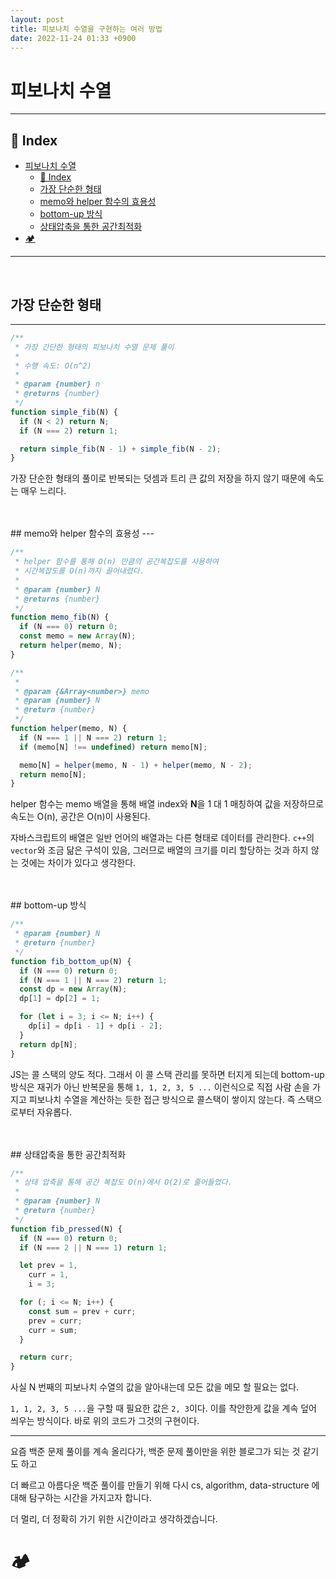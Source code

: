 ```yaml
---
layout: post
title: 피보나치 수열을 구현하는 여러 방법
date: 2022-11-24 01:33 +0900
---
```


# 피보나치 수열

---

## 📇 Index


- [피보나치 수열](#피보나치-수열)
  - [📇 Index](#-index)
  - [가장 단순한 형태](#가장-단순한-형태)
  - [memo와 helper 함수의 효용성](#memo와-helper-함수의-효용성)
  - [bottom-up 방식](#bottom-up-방식)
  - [상태압축을 통한 공간최적화](#상태압축을-통한-공간최적화)
- [🏕️️](#️️)
  

---
<br>

## 가장 단순한 형태 
---

```js
/**
 * 가장 간단한 형태의 피보나치 수열 문제 풀이
 *
 * 수행 속도: O(n^2)
 *
 * @param {number} n
 * @returns {number}
 */
function simple_fib(N) {
  if (N < 2) return N;
  if (N === 2) return 1;

  return simple_fib(N - 1) + simple_fib(N - 2);
}
```
가장 단순한 형태의 풀이로 반복되는 덧셈과 트리 큰 값의 저장을 하지 않기 때문에 속도는 매우 느리다.

<br>
<br>
## memo와 helper 함수의 효용성
---

```js
/**
 * helper 함수를 통해 O(n) 만큼의 공간복잡도를 사용하여
 * 시간복잡도를 O(n)까지 끌어내렸다.
 * 
 * @param {number} N
 * @returns {number}
 */
function memo_fib(N) {
  if (N === 0) return 0;
  const memo = new Array(N);
  return helper(memo, N);
}

/**
 *
 * @param {&Array<number>} memo
 * @param {number} N
 * @return {number}
 */
function helper(memo, N) {
  if (N === 1 || N === 2) return 1;
  if (memo[N] !== undefined) return memo[N];

  memo[N] = helper(memo, N - 1) + helper(memo, N - 2);
  return memo[N];
}
```

helper 함수는 memo 배열을 통해 배열 index와 **N**을 1 대 1 매칭하여 값을 저장하므로 속도는 O(n), 공간은 O(n)이 사용된다.

자바스크립트의 배열은 일반 언어의 배열과는 다른 형태로 데이터를 관리한다. `c++`의 `vector`와 조금 닮은 구석이 있음, 그러므로 배열의 크기를 미리 할당하는 것과 하지 않는 것에는 차이가 있다고 생각한다.

<br>
<br>
## bottom-up 방식

```js
/**
 * @param {number} N
 * @return {number}
 */
function fib_bottom_up(N) {
  if (N === 0) return 0;
  if (N === 1 || N === 2) return 1;
  const dp = new Array(N);
  dp[1] = dp[2] = 1;

  for (let i = 3; i <= N; i++) {
    dp[i] = dp[i - 1] + dp[i - 2];
  }
  return dp[N];
}
```
JS는 콜 스택의 양도 적다. 그래서 이 콜 스택 관리를 못하면 터지게 되는데 bottom-up 방식은 재귀가 아닌 반복문을 통해 `1, 1, 2, 3, 5 ...` 이런식으로 직접 사람 손을 가지고
피보나치 수열을 계산하는 듯한 접근 방식으로 콜스택이 쌓이지 않는다. 즉 스택으로부터 자유롭다.


<br>
<br>
## 상태압축을 통한 공간최적화 

```js
/**
 * 상태 압축을 통해 공간 복잡도 O(n)에서 O(2)로 줄어들었다.
 *
 * @param {number} N
 * @return {number}
 */
function fib_pressed(N) {
  if (N === 0) return 0;
  if (N === 2 || N === 1) return 1;

  let prev = 1,
    curr = 1,
    i = 3;

  for (; i <= N; i++) {
    const sum = prev + curr;
    prev = curr;
    curr = sum;
  }

  return curr;
}
```

사실 N 번째의 피보나치 수열의 값을 알아내는데 모든 값을 메모 할 필요는 없다.

`1, 1, 2, 3, 5 ...`을 구할 때 필요한 값은 `2, 3`이다.
이를 착안한게 값을 계속 덮어 씌우는 방식이다. 바로 위의 코드가 그것의 구현이다.


--- 

요즘 백준 문제 풀이를 계속 올리다가,
백준 문제 풀이만을 위한 블로그가 되는 것 같기도 하고

더 빠르고 아름다운 백준 풀이를 만들기 위해 다시 cs, algorithm, data-structure 에 대해 탐구하는 시간을 가지고자 합니다. 

더 멀리, 더 정확히 가기 위한 시간이라고 생각하겠습니다.

# 🏕️️
